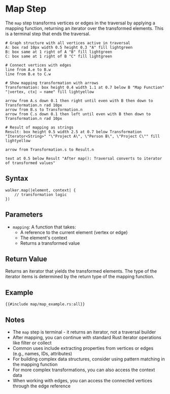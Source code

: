 # Map Step

The `map` step transforms vertices or edges in the traversal by applying a mapping function, returning an iterator over
the transformed elements. This is a terminal step that ends the traversal.

```pikchr
# Graph structure with all vertices active in traversal
A: box rad 10px width 0.5 height 0.3 "A" fill lightgreen
B: box same at 1 right of A "B" fill lightgreen
C: box same at 1 right of B "C" fill lightgreen

# Connect vertices with edges
line from A.e to B.w
line from B.e to C.w

# Show mapping transformation with arrows
Transformation: box height 0.4 width 1.1 at 0.7 below B "Map Function" "|vertex, ctx| → name" fill lightyellow

arrow from A.s down 0.1 then right until even with B then down to Transformation.n rad 10px
arrow from B.s to Transformation.n
arrow from C.s down 0.1 then left until even with B then down to Transformation.n rad 10px

# Result of mapping as strings
Result: box height 0.5 width 2.5 at 0.7 below Transformation "Iterator<String>" "\"Project A\", \"Person B\", \"Project C\"" fill lightyellow

arrow from Transformation.s to Result.n

text at 0.5 below Result "After map(): Traversal converts to iterator of transformed values"
```

## Syntax

```rust,noplayground
walker.map(|element, context| {
    // transformation logic
})
```

## Parameters

- `mapping`: A function that takes:
    - A reference to the current element (vertex or edge)
    - The element's context
    - Returns a transformed value

## Return Value

Returns an iterator that yields the transformed elements. The type of the iterator items is determined by the return
type of the mapping function.

## Example

```rust,noplayground
{{#include map/map_example.rs:all}}
```

## Notes

- The `map` step is terminal - it returns an iterator, not a traversal builder
- After mapping, you can continue with standard Rust iterator operations like filter or collect
- Common uses include extracting properties from vertices or edges (e.g., names, IDs, attributes)
- For building complex data structures, consider using pattern matching in the mapping function
- For more complex transformations, you can also access the context data
- When working with edges, you can access the connected vertices through the edge reference